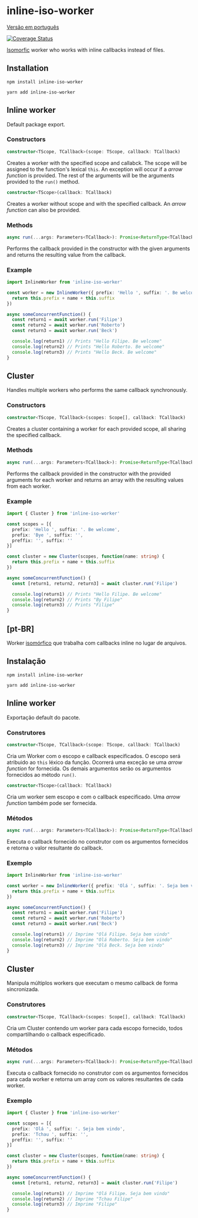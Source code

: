 # inline-iso-worker

[Versão em português](#[pt-BR])

[![Coverage Status](https://coveralls.io/repos/github/FilipeBeck/inline-iso-worker/badge.svg?branch=master)](https://coveralls.io/github/FilipeBeck/inline-iso-worker?branch=master)

[Isomorfic](https://medium.com/airbnb-engineering/isomorphic-javascript-the-future-of-web-apps-10882b7a2ebc) worker who works with inline callbacks instead of files.

## Installation

`npm install inline-iso-worker`

`yarn add inline-iso-worker`

## Inline worker

Default package export.

### Constructors

```typescript
constructor<TScope, TCallback>(scope: TScope, callback: TCallback)
```

Creates a worker with the specified scope and callabck. The scope will be assigned to the function's lexical `this`. An exception will occur if a _arrow function_ is provided. The rest of the arguments will be the arguments provided to the `run()` method.

```typescript
constructor<TScope>(callback: TCallback)
```

Creates a worker without scope and with the specified callback. An _arrow function_ can also be provided.

### Methods

```typescript
async run(...args: Parameters<TCallback>): Promise<ReturnType<TCallback>>
```

Performs the callback provided in the constructor with the given arguments and returns the resulting value from the callback.

### Example

```typescript
import InlineWorker from 'inline-iso-worker'

const worker = new InlineWorker({ prefix: 'Hello ', suffix: '. Be welcome', }, function(name: string) {
  return this.prefix + name + this.suffix
})

async someConcurrentFunction() {
  const return1 = await worker.run('Filipe')
  const return2 = await worker.run('Roberto')
  const return3 = await worker.run('Beck')

  console.log(return1) // Prints "Hello Filipe. Be welcome"
  console.log(return2) // Prints "Hello Roberto. Be welcome"
  console.log(return3) // Prints "Hello Beck. Be welcome"
}
```

## Cluster

Handles multiple workers who performs the same callback synchronously.

### Constructors

```typescript
constructor<TScope, TCallback>(scopes: Scope[], callback: TCallback)
```

Creates a cluster containing a worker for each provided scope, all sharing the specified callback.

### Methods

```typescript
async run(...args: Parameters<TCallback>): Promise<ReturnType<TCallback>[]>
```

Performs the callback provided in the constructor with the provided arguments for each worker and returns an array with the resulting values from each worker.

### Example

```typescript
import { Cluster } from 'inline-iso-worker'

const scopes = [{
  prefix: 'Hello ', suffix: '. Be welcome',
  prefix: 'Bye ', suffix: '',
  preffix: '', suffix: ''
}]

const cluster = new Cluster(scopes, function(name: string) {
  return this.prefix + name + this.suffix
})

async someConcurrentFunction() {
  const [return1, return2, return3] = await cluster.run('Filipe')

  console.log(return1) // Prints "Hello Filipe. Be welcome"
  console.log(return2) // Prints "By Filipe"
  console.log(return3) // Prints "Filipe"
}
```

## __[pt-BR]__

Worker [isomórfico](https://medium.com/pensamentos-js/um-futuro-chamado-javascript-isomorfico-fa43af60d132) que trabalha com callbacks inline no lugar de arquivos.

## Instalação

`npm install inline-iso-worker`

`yarn add inline-iso-worker`

## Inline worker

Exportação default do pacote.

### Construtores

```typescript
constructor<TScope, TCallback>(scope: TScope, callback: TCallback)
```

Cria um Worker com o escopo e callback especificados. O escopo será atribuido ao `this` léxico da função. Ocorrerá uma exceção se uma _arrow function_ for fornecida. Os demais argumentos serão os argumentos fornecidos ao método `run()`.

```typescript
constructor<TScope>(callback: TCallback)
```

Cria um worker sem escopo e com o callback especificado. Uma _arrow function_ também pode ser fornecida.

### Métodos

```typescript
async run(...args: Parameters<TCallback>): Promise<ReturnType<TCallback>>
```

Executa o callback fornecido no construtor com os argumentos fornecidos e retorna o valor resultante do callback.

### Exemplo

```typescript
import InlineWorker from 'inline-iso-worker'

const worker = new InlineWorker({ prefix: 'Olá ', suffix: '. Seja bem vindo', }, function(name: string) {
  return this.prefix + name + this.suffix
})

async someConcurrentFunction() {
  const return1 = await worker.run('Filipe')
  const return2 = await worker.run('Roberto')
  const return3 = await worker.run('Beck')

  console.log(return1) // Imprime "Olá Filipe. Seja bem vindo"
  console.log(return2) // Imprime "Olá Roberto. Seja bem vindo"
  console.log(return3) // Imprime "Olá Beck. Seja bem vindo"
}
```

## Cluster

Manipula múltiplos workers que executam o mesmo callback de forma sincronizada.

### Construtores

```typescript
constructor<TScope, TCallback>(scopes: Scope[], callback: TCallback)
```

Cria um Cluster contendo um worker para cada escopo fornecido, todos compartilhando o callback especificado.

### Métodos

```typescript
async run(...args: Parameters<TCallback>): Promise<ReturnType<TCallback>[]>
```

Executa o callback fornecido no construtor com os argumentos fornecidos para cada worker e retorna um array com os valores resultantes de cada worker.

### Exemplo

```typescript
import { Cluster } from 'inline-iso-worker'

const scopes = [{
  prefix: 'Olá ', suffix: '. Seja bem vindo',
  prefix: 'Tchau ', suffix: '',
  preffix: '', suffix: ''
}]

const cluster = new Cluster(scopes, function(name: string) {
  return this.prefix + name + this.suffix
})

async someConcurrentFunction() {
  const [return1, return2, return3] = await cluster.run('Filipe')

  console.log(return1) // Imprime "Olá Filipe. Seja bem vindo"
  console.log(return2) // Imprime "Tchau Filipe"
  console.log(return3) // Imprime "Filipe"
}
```
